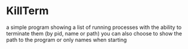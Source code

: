 # KillTerm
a simple program showing a list of running processes with the ability to terminate them (by pid, name or path) you can also choose to show the path to the program or only names when starting

                                                                      
